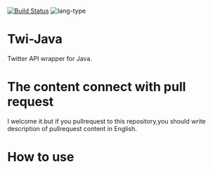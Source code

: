 [![Build Status](https://travis-ci.org/ItinoseSan/Twi-Java.svg?branch=release)](https://travis-ci.org/ItinoseSan/Twi-Java)
![lang-type](https://img.shields.io/badge/languauge-java%208-yellow.svg)

# Twi-Java
Twitter API wrapper for Java.
# The content connect with pull request
I welcome it.but if you pullrequest to this repository,you should write description of pullrequest content in English.

# How to use

